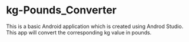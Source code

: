 # kg-Pounds_Converter
This is a basic Android application which is created using Androd Studio. This app will convert the corresponding kg value in pounds.
